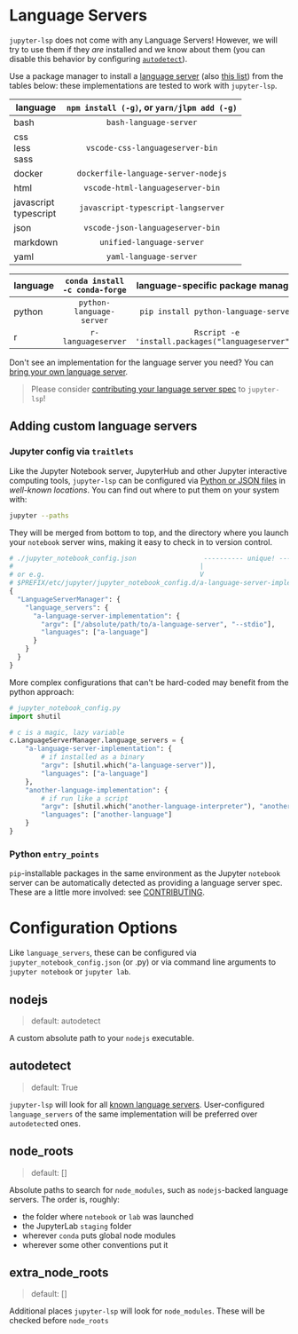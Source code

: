 # Language Servers

`jupyter-lsp` does not come with any Language Servers! However, we will try to use
them if they _are_ installed and we know about them (you can disable this behavior
by configuring [`autodetect`](#autodetect)).

Use a package manager to install a [language server][lsp-implementations]
(also [this list][langserver]) from the tables below: these implementations are
tested to work with `jupyter-lsp`.

| language                  | `npm install (-g)`, or `yarn/jlpm add (-g)` |
| ------------------------- | :-----------------------------------------: |
| bash                      |           `bash-language-server`            |
| css<br/>less<br/>sass     |       `vscode-css-languageserver-bin`       |
| docker                    |     `dockerfile-language-server-nodejs`     |
| html                      |      `vscode-html-languageserver-bin`       |
| javascript<br/>typescript |     `javascript-typescript-langserver`      |
| json                      |      `vscode-json-languageserver-bin`       |
| markdown                  |          `unified-language-server`          |
| yaml                      |           `yaml-language-server`            |

| language | `conda install -c conda-forge` |         language-specific package manager         |
| -------- | :----------------------------: | :-----------------------------------------------: |
| python   |    `python-language-server`    |       `pip install python-language-server`        |
| r        |       `r-languageserver`       | `Rscript -e 'install.packages("languageserver")'` |

[language-server]: https://microsoft.github.io/language-server-protocol/specification
[langserver]: https://langserver.org
[jupyter-server-proxy]: https://github.com/jupyterhub/jupyter-server-proxy
[lsp-implementations]: https://microsoft.github.io/language-server-protocol/implementors/servers
[jupyter-lsp]: https://github.com/krassowski/jupyterlab-lsp.git
[jupyterlab]: https://github.com/jupyterlab/jupyterlab

Don't see an implementation for the language server you need? You can
[bring your own language server](#adding-custom-language-servers).

> Please consider [contributing your language server spec](../../CONTRIBUTING.md#spec)
> to `jupyter-lsp`!

## Adding custom language servers

### Jupyter config via `traitlets`

Like the Jupyter Notebook server, JupyterHub and other Jupyter interactive computing
tools, `jupyter-lsp` can be configured via [Python or JSON files][notebook-config]
in _well-known locations_. You can find out where to put them on your system with:

[notebook-config]: https://jupyter-notebook.readthedocs.io/en/stable/config.html

```bash
jupyter --paths
```

They will be merged from bottom to top, and the directory where you launch your
`notebook` server wins, making it easy to check in to version control.

```python
# ./jupyter_notebook_config.json                 ---------- unique! -----------
#                                               |                              |
# or e.g.                                       V                              V
# $PREFIX/etc/jupyter/jupyter_notebook_config.d/a-language-server-implementation.json
{
  "LanguageServerManager": {
    "language_servers": {
      "a-language-server-implementation": {
        "argv": ["/absolute/path/to/a-language-server", "--stdio"],
        "languages": ["a-language"]
      }
    }
  }
}
```

More complex configurations that can't be hard-coded may benefit from the python approach:

```py
# jupyter_notebook_config.py
import shutil

# c is a magic, lazy variable
c.LanguageServerManager.language_servers = {
    "a-language-server-implementation": {
        # if installed as a binary
        "argv": [shutil.which("a-language-server")],
        "languages": ["a-language"]
    },
    "another-language-implementation": {
        # if run like a script
        "argv": [shutil.which("another-language-interpreter"), "another-language-server"],
        "languages": ["another-language"]
    }
}
```

### Python `entry_points`

`pip`-installable packages in the same environment as the Jupyter `notebook` server
can be automatically detected as providing a language server spec. These are a
little more involved: see [CONTRIBUTING](../../CONTRIBUTING.md).

# Configuration Options

Like `language_servers`, these can be configured via `jupyter_notebook_config.json`
(or .py) or via command line arguments to `jupyter notebook` or `jupyter lab`.

## nodejs

> default: autodetect

A custom absolute path to your `nodejs` executable.

## autodetect

> default: True

`jupyter-lsp` will look for all [known language servers](#installing-language-servers).
User-configured `language_servers` of the same implementation will be preferred
over `autodetect`ed ones.

## node_roots

> default: []

Absolute paths to search for `node_modules`, such as `nodejs`-backed language servers.
The order is, roughly:

- the folder where `notebook` or `lab` was launched
- the JupyterLab `staging` folder
- wherever `conda` puts global node modules
- wherever some other conventions put it

## extra_node_roots

> default: []

Additional places `jupyter-lsp` will look for `node_modules`. These will be checked
before `node_roots`
